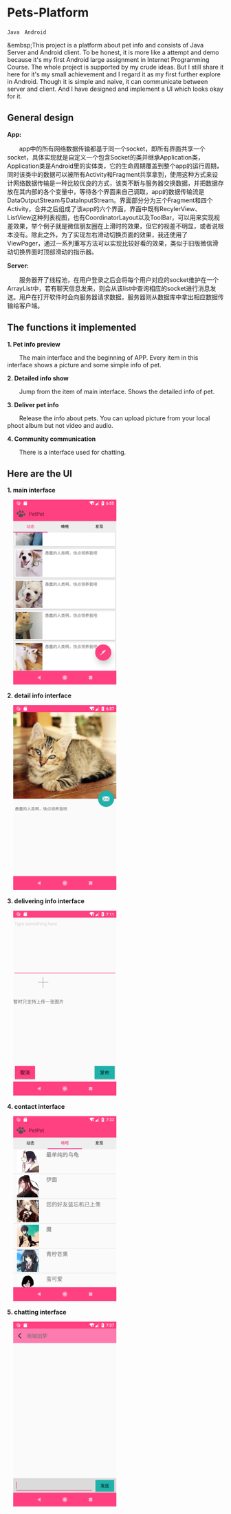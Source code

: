 # Pets-Platform
`Java` &nbsp; `Android`

&embsp;This project is a platform about pet info and consists of Java Server and Android client. To be honest, it is more like a attempt and demo because it's my first Android large assignment in Internet Programming Course. The whole project is supported by my crude ideas. But I still share it here for it's my small achievement and I regard it as my first further explore in Android. Though it is simple and naive, it can communicate between server and client. And I have designed and implement a UI which looks okay for it. 

## General design
__App:__ 

&emsp;&emsp;app中的所有网络数据传输都基于同一个socket，即所有界面共享一个socket，具体实现就是自定义一个包含Socket的类并继承Application类，Application类是Android里的实体类，它的生命周期覆盖到整个app的运行周期，同时该类中的数据可以被所有Activity和Fragment共享拿到，使用这种方式来设计网络数据传输是一种比较优良的方式，该类不断与服务器交换数据，并把数据存放在其内部的各个变量中，等待各个界面来自己调取，app的数据传输流是DataOutputStream与DataInputStream。界面部分分为三个Fragment和四个Activity，合并之后组成了该app的六个界面，界面中既有RecylerView、ListView这种列表视图，也有CoordinatorLayout以及ToolBar，可以用来实现视差效果，举个例子就是微信朋友圈在上滑时的效果，但它的视差不明显，或者说根本没有。除此之外，为了实现左右滑动切换页面的效果，我还使用了ViewPager，通过一系列重写方法可以实现比较好看的效果，类似于旧版微信滑动切换界面时顶部滑动的指示器。

__Server:__

&emsp;&emsp;服务器开了线程池，在用户登录之后会将每个用户对应的socket维护在一个ArrayList中，若有聊天信息发来，则会从该list中查询相应的socket进行消息发送。用户在打开软件时会向服务器请求数据，服务器则从数据库中拿出相应数据传输给客户端。



## The functions it implemented
__1. Pet info preview__

  &emsp;&emsp;The main interface and the beginning of APP. Every item in this interface shows a picture and some simple info of pet.

__2. Detailed info show__

  &emsp;&emsp;Jump from the item of main interface. Shows the detailed info of pet.

__3. Deliver pet info__

  &emsp;&emsp;Release the info about pets. You can upload picture from your local phoot album but not video and audio.

__4. Community communication__

  &emsp;&emsp;There is a interface used for chatting.

## Here are the UI

__1. main interface__

  &emsp;<img src="Images/main_interface.png" height="430" width="240" >

__2. detail info interface__
  
  &emsp;<img src="Images/detail_info_interface.png" height="430" width="240" >
  
__3. delivering info interface__

  &emsp;<img src="Images/deliver_interface.png" height="430" width="240" >
  
__4. contact interface__

  &emsp;<img src="Images/contact_interface.png" height="430" width="240" >
  
__5. chatting interface__

  &emsp;<img src="Images/chatting_interface.png" height="430" width="240" >
  































